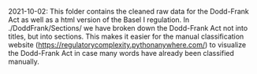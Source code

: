 2021-10-02:
This folder contains the cleaned raw data for the Dodd-Frank Act as well as a html version of the Basel I regulation. In ./DoddFrank/Sections/ we have broken down the Dodd-Frank Act not into titles, but into sections. This makes it easier for the manual classification website (https://regulatorycomplexity.pythonanywhere.com/) to visualize the Dodd-Frank Act in case many words have already been classified manually.
